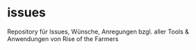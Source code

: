 # issues
Repository für Issues, Wünsche, Anregungen bzgl. aller Tools &amp; Anwendungen von Rise of the Farmers

